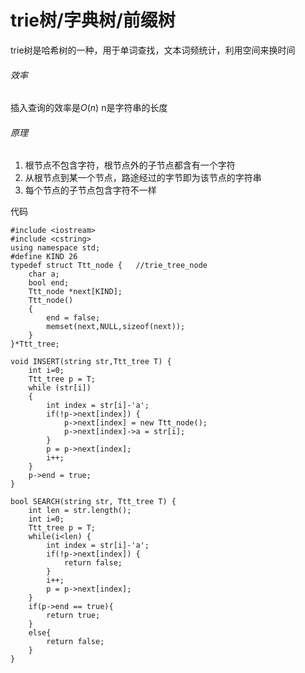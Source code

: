 # trie树/字典树/前缀树

trie树是哈希树的一种，用于单词查找，文本词频统计，利用空间来换时间

###### 效率

插入查询的效率是$O(n)$ n是字符串的长度

###### 原理

1. 根节点不包含字符，根节点外的子节点都含有一个字符
2. 从根节点到某一个节点，路途经过的字节即为该节点的字符串
3. 每个节点的子节点包含字符不一样



代码

```
#include <iostream>
#include <cstring>
using namespace std;
#define KIND 26
typedef struct Ttt_node {   //trie_tree_node
    char a;
    bool end;
    Ttt_node *next[KIND];
    Ttt_node()
    {
        end = false;
        memset(next,NULL,sizeof(next));
    }
}*Ttt_tree;

void INSERT(string str,Ttt_tree T) {
    int i=0;
    Ttt_tree p = T;
    while (str[i])
    {
        int index = str[i]-'a';
        if(!p->next[index]) {
            p->next[index] = new Ttt_node();
            p->next[index]->a = str[i];
        }
        p = p->next[index];
        i++;
    }
    p->end = true; 
}

bool SEARCH(string str, Ttt_tree T) {
    int len = str.length();
    int i=0;
    Ttt_tree p = T;
    while(i<len) {
        int index = str[i]-'a';
        if(!p->next[index]) {
            return false;
        }
        i++;
        p = p->next[index];
    }
    if(p->end == true){
        return true;
    }
    else{
        return false;
    }
}
```

